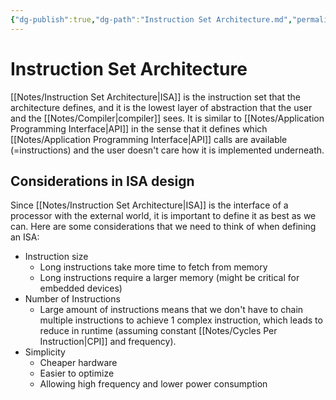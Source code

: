 ```yaml
---
{"dg-publish":true,"dg-path":"Instruction Set Architecture.md","permalink":"/instruction-set-architecture/","tags":[null]}
---
```




# Instruction Set Architecture
[[Notes/Instruction Set Architecture\|ISA]] is the instruction set that the architecture defines, and it is the lowest layer of abstraction that the user and the [[Notes/Compiler\|compiler]] sees. It is similar to [[Notes/Application Programming Interface\|API]] in the sense that it defines which [[Notes/Application Programming Interface\|API]] calls are available (=instructions) and the user doesn't care how it is implemented underneath.

## Considerations in ISA design
Since [[Notes/Instruction Set Architecture\|ISA]] is the interface of a processor with the external world, it is important to define it as best as we can.
Here are some considerations that we need to think of when defining an ISA:
- Instruction size
	- Long instructions take more time to fetch from memory
	- Long instructions require a larger memory (might be critical for embedded devices)
- Number of Instructions
	- Large amount of instructions means that we don't have to chain multiple instructions to achieve 1 complex instruction, which leads to reduce in runtime (assuming constant [[Notes/Cycles Per Instruction\|CPI]] and frequency).
- Simplicity
	- Cheaper hardware
	- Easier to optimize
	- Allowing high frequency and lower power consumption
